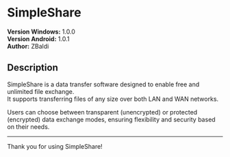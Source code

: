 # SimpleShare

**Version Windows:** 1.0.0  
**Version Android:** 1.0.1  
**Author:** ZBaldi  

## Description

SimpleShare is a data transfer software designed to enable free and unlimited file exchange.  
It supports transferring files of any size over both LAN and WAN networks.  

Users can choose between transparent (unencrypted) or protected (encrypted) data exchange modes, ensuring flexibility and security based on their needs.

---

Thank you for using SimpleShare!



